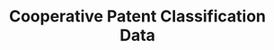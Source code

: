 ---
bigquery: https://console.cloud.google.com/bigquery?p=patents-public-data&d=cpc&page=dataset
citation: '“Cooperative Patent Classification” by the EPO and USPTO, for public use. '
contributors: EPO, USPTO
cost: None
description: Cooperative Patent Classification Data contains the scheme and definitions
  of the Cooperative Patent Classification system for classifying patent documents.
  The CPC is the result of a partnership between the EPO and the USPTO in their joint
  effort to develop a common, internationally compatible classification system for
  technical documents, in particular patent publications, which will be used by both
  offices in the patent granting process
documentation: https://www.cooperativepatentclassification.org/cpcSchemeAndDefinitions
last_edit: 04/10/2022, 20:43:04
location: https://www.cooperativepatentclassification.org/index
maintained_by: USPTO, EPO
schema_fields:
- notAllocatable
- titleFull
- residual_references
- applicationReferences
- informativeReferences
- breakdownCode
- childGroups
- breakdown_code
- status
- limitingReferences
- title_full
- not_allocatable
- symbol
- child_groups
- synonyms
- parents
- ipcConcordant
- informative_references
- level
- sizeCache
- ipc_concordant
- children
- glossary
- definition
- date_revised
- application_references
- additional_only
- limiting_references
- dateRevised
- residualReferences
- titlePart
- title_part
shortname: cooperative_patent_classification
tags:
- patents
- science
title: Cooperative Patent Classification Data
uuid: 984374a7-16e9-4b35-9445-458daceb01bf
---
